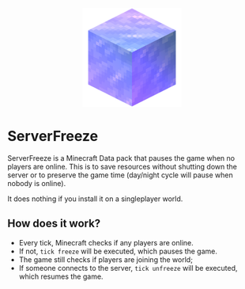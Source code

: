 <p align="center">
  <img width="200" height="200" src="https://raw.githubusercontent.com/Thijzert123/serverfreeze/refs/heads/main/serverfreeze/pack.png">
</p>

# ServerFreeze
ServerFreeze is a Minecraft Data pack that pauses the game when no players are online. This is to save resources without shutting down the server or to preserve the game time (day/night cycle will pause when nobody is online).

It does nothing if you install it on a singleplayer world.

## How does it work?
- Every tick, Minecraft checks if any players are online.
- If not, `tick freeze` will be executed, which pauses the game.
- The game still checks if players are joining the world;
- If someone connects to the server, `tick unfreeze` will be executed, which resumes the game.
